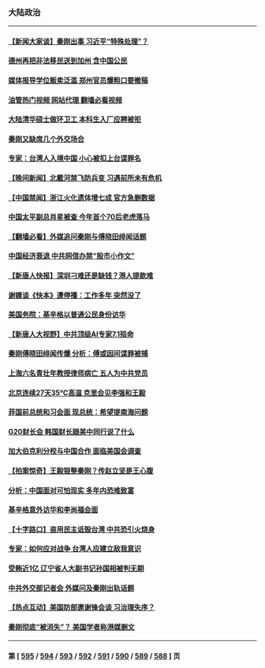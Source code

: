 ### 大陆政治
---
#### [【新闻大家谈】秦刚出事 习近平“特殊处理”？](../../pages/ncid277/n14037727.md?07200045) 
#### [德州再把非法移民送到加州 含中国公民](../../pages/ncid277/n14037706.md?07200045) 
#### [媒体报导学位贩卖泛滥 郑州官员爆粗口要撤稿](../../pages/ncid277/n14037627.md?07200045) 
#### [油管热门视频 网站代理 翻墙必看视频](http://138.2.39.72:81/youtube.html?epic-marker?07200045)
#### [大陆清华硕士做环卫工 本科生入厂应聘被拒](../../pages/ncid277/n14037538.md?07200045) 
#### [秦刚又缺席几个外交场合](../../pages/ncid277/n14037491.md?07200045) 
#### [专家：台湾人入境中国 小心被扣上台谍罪名](../../pages/ncid277/n14036943.md?07200045) 
#### [【晚间新闻】北戴河禁飞防兵变 习遇前所未有危机](../../pages/ncid277/n14037467.md?07200045) 
#### [【中国禁闻】浙江火化遗体增七成 官方急删数据](../../pages/ncid277/n14036699.md?07200045) 
#### [中国太平副总肖星被查 今年首个70后老虎落马](../../pages/ncid277/n14037244.md?07200045) 
#### [【翻墙必看】外媒追问秦刚与傅晓田绯闻话题](../../pages/ncid277/n14037306.md?07200045) 
#### [中国经济衰退 中共网信办禁“股市小作文”](../../pages/ncid277/n14037164.md?07200045) 
#### [【新唐人快报】深圳刁难还是缺钱？港人提款难](../../pages/ncid277/n14037151.md?07200045) 
#### [谢娜谈《快本》遭停播：工作多年 突然没了](../../pages/ncid277/n14037119.md?07200045) 
#### [美国务院：基辛格以普通公民身份访华](../../pages/ncid277/n14037084.md?07200045) 
#### [【新唐人大视野】中共顶级AI专家7.1殒命](../../pages/ncid277/n14037033.md?07200045) 
#### [秦刚傅晓田绯闻传爆 分析：傅或因间谍罪被捕](../../pages/ncid277/n14037046.md?07200045) 
#### [上海六名青壮年教授律师病亡 五人为中共党员](../../pages/ncid277/n14037020.md?07200045) 
#### [北京连续27天35℃高温 克里会见李强和王毅](../../pages/ncid277/n14037055.md?07200045) 
#### [菲国前总统和习会面 现总统：希望提南海问题](../../pages/ncid277/n14037057.md?07200045) 
#### [G20财长会 韩国财长跟美中同行说了什么](../../pages/ncid277/n14037024.md?07200045) 
#### [加大伯克利分校与中国合作 面临美国会调查](../../pages/ncid277/n14037012.md?07200045) 
#### [【拍案惊奇】王毅狠整秦刚？传赵立坚是王心腹](../../pages/ncid277/n14036897.md?07200045) 
#### [分析：中国面对可怕现实 多年内恐难致富](../../pages/ncid277/n14036994.md?07200045) 
#### [基辛格意外访华和李尚福会面](../../pages/ncid277/n14037007.md?07200045) 
#### [【十字路口】盗用民主诋毁台湾 中共恐引火烧身](../../pages/ncid277/n14036851.md?07200045) 
#### [专家：如何应对战争 台湾人应建立敌我意识](../../pages/ncid277/n14033328.md?07200045) 
#### [受贿近1亿 辽宁省人大副书记孙国相被判无期](../../pages/ncid277/n14036623.md?07200045) 
#### [中共外交部记者会 外媒问及秦刚出轨话题](../../pages/ncid277/n14036732.md?07200045) 
#### [【热点互动】美国防部邀谢锋会谈 习治理失序？](../../pages/ncid277/n14036415.md?07200045) 
#### [秦刚彻底“被消失”？ 美国学者称港媒删文](../../pages/ncid277/n14036749.md?07200045) 

---
#### 第 [ [595](./595.md?07200045) / [594](./594.md?07200045) / [593](./593.md?07200045) / [592](./592.md?07200045) / [591](./591.md?07200045) / [590](./590.md?07200045) / [589](./589.md?07200045) / [588](./588.md?07200045) ] 页
